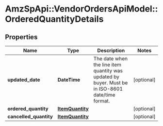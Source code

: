 # AmzSpApi::VendorOrdersApiModel::OrderedQuantityDetails

## Properties
Name | Type | Description | Notes
------------ | ------------- | ------------- | -------------
**updated_date** | **DateTime** | The date when the line item quantity was updated by buyer. Must be in ISO-8601 date/time format. | [optional] 
**ordered_quantity** | [**ItemQuantity**](ItemQuantity.md) |  | [optional] 
**cancelled_quantity** | [**ItemQuantity**](ItemQuantity.md) |  | [optional] 

